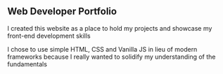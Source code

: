 ## Web Developer Portfolio
I created this website as a place to hold my projects and showcase my front-end development skills

I chose to use simple HTML, CSS and Vanilla JS in lieu of modern frameworks because I really wanted to solidify my understanding of the fundamentals

<!-- <h1 align="center">Hi 👋, I'm Emanuel</h1>
<h3 align="center">A passionate frontend developer from New Jersey</h3>

<h3 align="left">Connect with me:</h3>
<p align="left">
</p> -->

